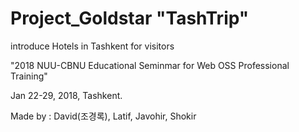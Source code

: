 # Project_Goldstar "TashTrip"

introduce Hotels in Tashkent for visitors

"2018 NUU-CBNU Educational Seminmar for Web OSS Professional Training"

Jan 22-29, 2018, Tashkent.

Made by : David(조경록), Latif, Javohir, Shokir
